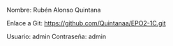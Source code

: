 Nombre: Rubén Alonso Quintana

Enlace a Git: https://github.com/Quintanaa/EPO2-1C.git

Usuario: admin
Contraseña: admin

